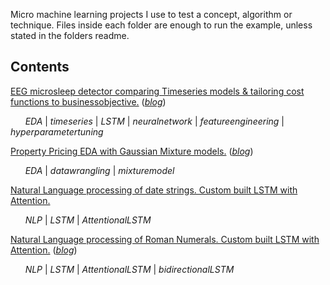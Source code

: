 Micro machine learning projects I use to test a concept, algorithm or technique.
Files inside each folder are enough to run the example, unless stated in the folders readme.

## Contents
[EEG microsleep detector comparing Timeseries models & tailoring cost functions to businessobjective.](EEG_microsleepdetector/readme.md) ([_blog_](https://samoliverschumacher.github.io/website/post/eeg_eda/))

&nbsp;&nbsp;&nbsp;&nbsp;&nbsp;&nbsp;_EDA_ | _timeseries_ | _LSTM_ | _neuralnetwork_ | _featureengineering_ | _hyperparametertuning_

[Property Pricing EDA with Gaussian Mixture models.](Property_pricing/readme.md) ([_blog_](https://samoliverschumacher.github.io/website/post/realestatepricing/))

&nbsp;&nbsp;&nbsp;&nbsp;&nbsp;&nbsp;_EDA_ | _datawrangling_ | _mixturemodel_ 

[Natural Language processing of date strings. Custom built LSTM with Attention.](datestringconvert/readme.md)

&nbsp;&nbsp;&nbsp;&nbsp;&nbsp;&nbsp;_NLP_ | _LSTM_ | _AttentionalLSTM_

[Natural Language processing of Roman Numerals. Custom built LSTM with Attention.](lstmRomannumerals/readme.md) ([_blog_](https://samoliverschumacher.github.io/website/post/attnrnnlabotomy/#3-model-topologies))

&nbsp;&nbsp;&nbsp;&nbsp;&nbsp;&nbsp;_NLP_ | _LSTM_ | _AttentionalLSTM_ | _bidirectionalLSTM_
